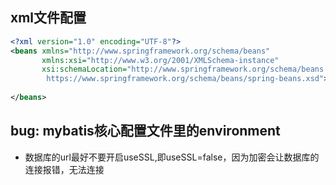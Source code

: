## xml文件配置

```xml
<?xml version="1.0" encoding="UTF-8"?>
<beans xmlns="http://www.springframework.org/schema/beans"
       xmlns:xsi="http://www.w3.org/2001/XMLSchema-instance"
       xsi:schemaLocation="http://www.springframework.org/schema/beans
        https://www.springframework.org/schema/beans/spring-beans.xsd">
    
</beans>
```

## bug: mybatis核心配置文件里的environment
* 数据库的url最好不要开启useSSL,即useSSL=false，因为加密会让数据库的连接报错，无法连接